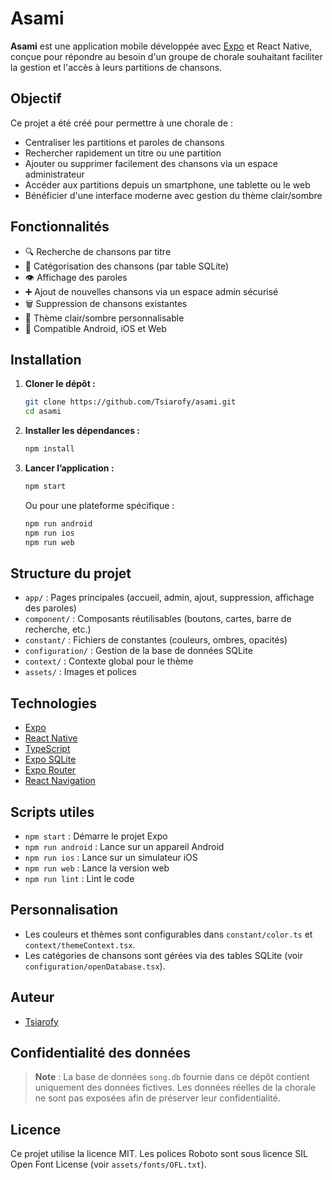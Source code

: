 # Asami

**Asami** est une application mobile développée avec [Expo](https://expo.dev/) et React Native, conçue pour répondre au besoin d'un groupe de chorale souhaitant faciliter la gestion et l'accès à leurs partitions de chansons.

## Objectif

Ce projet a été créé pour permettre à une chorale de :
- Centraliser les partitions et paroles de chansons
- Rechercher rapidement un titre ou une partition
- Ajouter ou supprimer facilement des chansons via un espace administrateur
- Accéder aux partitions depuis un smartphone, une tablette ou le web
- Bénéficier d'une interface moderne avec gestion du thème clair/sombre

## Fonctionnalités

- 🔍 Recherche de chansons par titre
- 📂 Catégorisation des chansons (par table SQLite)
- 👁️ Affichage des paroles
- ➕ Ajout de nouvelles chansons via un espace admin sécurisé
- 🗑️ Suppression de chansons existantes
- 🎨 Thème clair/sombre personnalisable
- 📱 Compatible Android, iOS et Web

## Installation

1. **Cloner le dépôt :**
   ```sh
   git clone https://github.com/Tsiarofy/asami.git
   cd asami
   ```

2. **Installer les dépendances :**
   ```sh
   npm install
   ```

3. **Lancer l’application :**
   ```sh
   npm start
   ```
   Ou pour une plateforme spécifique :
   ```sh
   npm run android
   npm run ios
   npm run web
   ```

## Structure du projet

- `app/` : Pages principales (accueil, admin, ajout, suppression, affichage des paroles)
- `component/` : Composants réutilisables (boutons, cartes, barre de recherche, etc.)
- `constant/` : Fichiers de constantes (couleurs, ombres, opacités)
- `configuration/` : Gestion de la base de données SQLite
- `context/` : Contexte global pour le thème
- `assets/` : Images et polices

## Technologies

- [Expo](https://expo.dev/)
- [React Native](https://reactnative.dev/)
- [TypeScript](https://www.typescriptlang.org/)
- [Expo SQLite](https://docs.expo.dev/versions/latest/sdk/sqlite/)
- [Expo Router](https://expo.github.io/router/docs/)
- [React Navigation](https://reactnavigation.org/)

## Scripts utiles

- `npm start` : Démarre le projet Expo
- `npm run android` : Lance sur un appareil Android
- `npm run ios` : Lance sur un simulateur iOS
- `npm run web` : Lance la version web
- `npm run lint` : Lint le code

## Personnalisation

- Les couleurs et thèmes sont configurables dans `constant/color.ts` et `context/themeContext.tsx`.
- Les catégories de chansons sont gérées via des tables SQLite (voir `configuration/openDatabase.tsx`).

## Auteur

- [Tsiarofy](https://github.com/Tsiarofy)


## Confidentialité des données

> **Note** : La base de données `song.db` fournie dans ce dépôt contient uniquement des données fictives. Les données réelles de la chorale ne sont pas exposées afin de préserver leur confidentialité.

## Licence

Ce projet utilise la licence MIT. Les polices Roboto sont sous licence SIL Open Font License (voir `assets/fonts/OFL.txt`).
